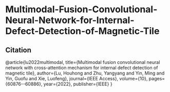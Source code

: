 # Multimodal-Fusion-Convolutional-Neural-Network-for-Internal-Defect-Detection-of-Magnetic-Tile

## Citation
@article{lu2022multimodal,
  title={Multimodal fusion convolutional neural network with cross-attention mechanism for internal defect detection of magnetic tile},
  author={Lu, Houhong and Zhu, Yangyang and Yin, Ming and Yin, Guofu and Xie, Luofeng},
  journal={IEEE Access},
  volume={10},
  pages={60876--60886},
  year={2022},
  publisher={IEEE}
}
